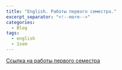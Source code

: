 ```yaml
---
title: "English. Работы первого семестра."
excerpt_separator: "<!--more-->"
categories:
  - Blog
tags:
  - english
  - 1sem
---
```


[Ссылка на работы первого семестра](https://github.com/ShadrinSpock/portfolio-herzen/tree/master/_english/1_sem)
